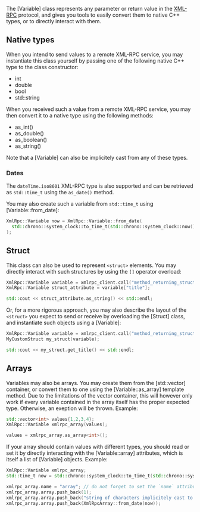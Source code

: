 The [Variable] class represents any parameter or return value in the [XML-RPC](https://en.wikipedia.org/wiki/XML-RPC) protocol, and gives you tools to easily convert them to native C++ types, or to directly interact with them.

## Native types

When you intend to send values to a remote XML-RPC service, you may instantiate this class yourself by passing one of the following native C++ type to the class constructor:

- int
- double
- bool
- std::string

When you received such a value from a remote XML-RPC service, you may then convert it to a native type using the following methods:

- as_int()
- as_double()
- as_boolean()
- as_string()

Note that a [Variable] can also be implicitely cast from any of these types.

### Dates

The `dateTime.iso8601` XML-RPC type is also supported and can be retrieved as `std::time_t` using the `as_date()` method.

You may also create such a variable from `std::time_t` using [Variable::from_date]:

```cpp
XmlRpc::Variable now = XmlRpc::Variable::from_date(
  std::chrono::system_clock::to_time_t(std::chrono::system_clock::now())
);
```

## Struct

This class can also be used to represent `<struct>` elements. You may directly interact with such structures by using the `[]` operator overload:

```cpp
XmlRpc::Variable variable = xmlrpc_client.call("method_returning_struct");
XmlRpc::Variable struct_attribute = variable["title"];

std::cout << struct_attribute.as_string() << std::endl;
```

Or, for a more rigorous approach, you may also describe the layout of the `<struct>` you expect to send or receive by overloading the [Struct] class, and instantiate such objects using a [Variable]:

```cpp
XmlRpc::Variable variable = xmlrpc_client.call("method_returning_struct");
MyCustomStruct my_struct(variable);

std::cout << my_struct.get_title() << std::endl;
```

## Arrays

Variables may also be arrays. You may create them from the [std::vector] container, or convert them to one using the [Variable::as_array] template method. Due to the limitations of the vector container, this will however only work if every variable contained in the array itself has the proper expected type. Otherwise, an exeption will be thrown. Example:

```c++
std::vector<int> values{1,2,3,4};
XmlRpc::Variable xmlrpc_array(values);

values = xmlrpc_array.as_array<int>();
```

If your array should contain values with different types, you should read or set it by directly interacting with the [Variable::array] attributes, which is itself a list of [Variable] objects. Example:

```c++
XmlRpc::Variable xmlrpc_array;
std::time_t now = std::chrono::system_clock::to_time_t(std::chrono::system_clock::now());

xmlrpc_array.name = "array"; // do not forget to set the `name` attribute to `array`
xmlrpc_array.array.push_back(1);
xmlrpc_array.array.push_back("string of characters implicitely cast to Variable");
xmlrpc_array.array.push_back(XmlRpcArray::from_date(now));
```
